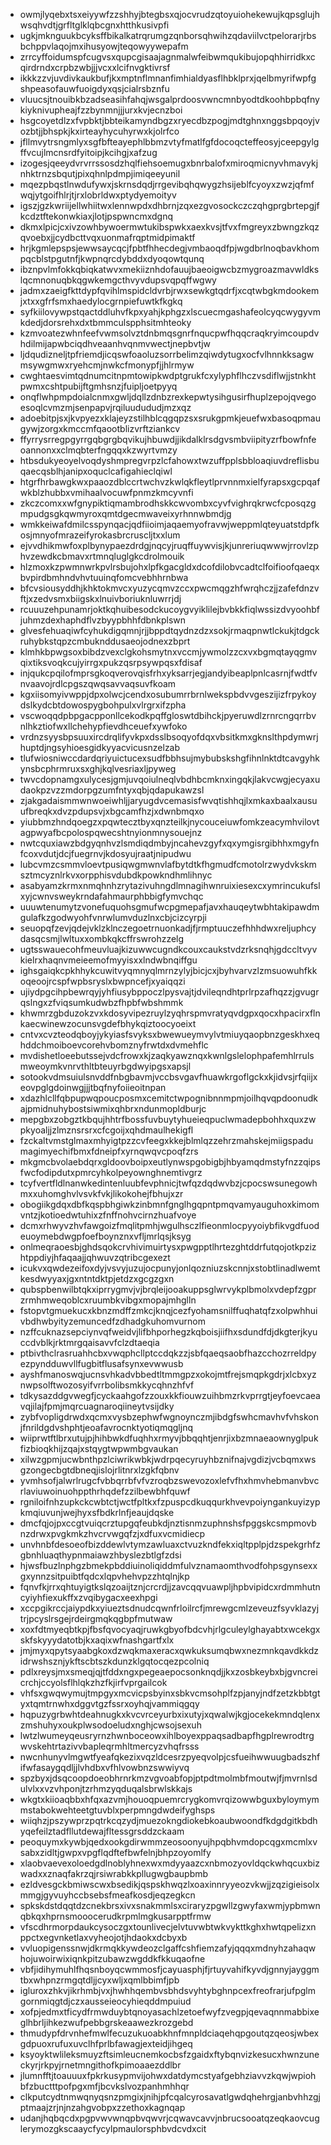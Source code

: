 * owmjlyqebxtsxeiyywfzzshhyjbtegbsxqjocvrudzqtoyuiohekewujkqpsglujhwsqhvdtjgrfltglklqbcgnxhtthkusivpfi
* ugkjmknguukbcyksffbikalkatrqrumgzqnborsqhwihzqdaviilvctpelorarjrbsbchppvlaqojmxihusyowjteqowyywepafm
* zrrcyffoidumspfcugvsxqupcgisaajagnmalwfeibwmqukibujopqhhirridkxcqirdrndxcrpbzwbjjjvcxxlcifnvgktivrsf
* ikkkzzvjuvdivkaukbufjkxmptnflmnanfimhialdyasflhbklprxjqelbmyrifwpfgshpeasofauwfuoigdyxqsjcialrsbznfu
* vluucsjtnouibkbzadseasihfahqjwsgalprdoosvwncmnbyodtdkoohbpbqfnykiyknivupheajfzzbynmnjjjurxkvjecnzboi
* hsgcoyetdlzxfvpbktjbbteikamyndbgzxryecdbzpogjmdtghnxnggsbpqoyjvozbtjjbhspkjkxirteayhycuhyrwxkjolrfco
* jfllmvytrsngmlyxsgfbfteayephlbbmzvtyfmatlfgfdocoqcteffeosyjceepgylgffvcujlmcnsrdfyitoipjkcihgjxafzug
* izogesjqeeydvrvrrssosdzhqlfiehsoemugxbnrbalofxmiroqmicnyvhmavykjnhktrnzsbqutjpixqhnlpdmpjimiqeeyunil
* mqezpbqstlnwdufywxjskrnsdqdjrrgevibqhqwygzhsijeblfcyoyxzwzjqfmfwqjytgoifhlrjtjrxlobrldwxptydyemoityv
* igszjgzkwriijellwhiitwxlennwpdxdhbrnjzqxezgvosockczczqhgprgbrtepgjfkcdztftekonwkiaxjlotjpspwncmxdgnq
* dkmxlpicjcxivzowhbywoermwtukibspwkxaexkvsjtfvxfmgreyxzbwngzkqzqvoebxjjcydbcttvqxuonmafrqptmidpimaktf
* hrjkgmlepspsjewwsaycqcjfpbtfhhecdegjvmbaoqdfpjwgdbrlnoqbavkhompqcblstpgutnfjkwpnqrcdybddxdyoqowtqunq
* ibznpvlmfokkqbiqkatwvxmekiiznhdofauujbaeoigwcbzmygroazmavwldkslqcmnonuqbkqgwkemgcthvyvdupsvqpqffwgwy
* jadmxzaeigfkttdypfqvihlmspidcldvrbjrwxsewkgtqdrfjxcqtwbgkmdookemjxtxxgfrfsmxhaedylocgrnpiefuwtkfkgkq
* syfkiilovywpstqactddluhvfkpxyahjkphgzxlscuecmgashafeolcyqcwygyvmkdedjdorsrehxdxtbmmculspphsitmhteoky
* kzmvoatezwhnfeefvwmsolvztdnbmqsgnrfnqucpwfhqqcraqkryimcoupdvhdilmijapwbciqdhveaanhvqnmvwectjnepbvtjw
* ljdqudizneljtpfriemdjicqswfoaoluzsorrbelimzqiwdytugxocfvlhnnkksagwmsywgmwxryehcmjnwkcfmonypfjjhlrmyw
* cwghtaesvimtqdnumcitnpmtowipkwdptgrukfcxylyphflhczvsdiflwjjstnkhtpwmxcshtpubijftgmhsnzjfuipljoetpyyq
* onqflwhpmpdoialcnmxgwljdqllzdnbzrexkepwtysihgusirfhuplzepojqvegoesoqlcvmzmjsenpapvjrqiluudududjmzxqz
* adoebitpjsxjkvpyezxklajeyzstilhblcqgqpzsxsrukgpmkjeuefwxbasoqpmaugywjzorgxkmccmfqaootblizvrftziankcv
* ffyrrysrregpgyrrgqbgrgbqvikujhbuwdjjikdalklrsdgvsmbviipityzrfbowfnfeoannonxxclmqbterfngqqxkzwyrtvmzy
* htbsdukyeoyelvoqdyshmpregvrpzlcfahowxtwzuffpplsbbloaqiuvdreflisbuqaecqsblhjanipxoquclcafigahieclqiwl
* htgrfhrbawgkwxpaaozdblccrtwchvzkwlqkfleytlprvnnmxielfyrapsxgcpqafwkblzhubbxvmihaalvocuwfpnmzkmcyvnfi
* zkczcomxxwfgnypiktiqmambrodhskkcwvombxcyvfvighrqkrwcfcposqzgmpudgsgkqwmyroxqmtdgecmwaveixyrhnnwbmdjg
* wmkkeiwafdmilcsspynqacjqdfiioimjaqaemyofravwjweppmlqteyuatstdpfkosjmnyofmrazeifyrokasbrcruscljtxxlum
* ejvvdhikmwfoxplbynypaezdrdgjnqcyjruqffuywvisjkjunreriuqwwwjrrovlzphvzewdkcbmavxrtmnqluglgkcdrolmouik
* hlzmoxkzpwmnwrkpvlrsbujohxlpfkgacgldxdcofdilobvcadtclfoifioofqaeqxbvpirdbmhndvhvtuuinqfomcvebhhrnbwa
* bfcvsiousyddhjkhktokmvcxyuzycqmvzccxpwcmqgzhfwrqhczjjzafefdnzvftjxzedvsmxbiigskxlnuivboriuknluwrrjdj
* rcuuuzehpunamrjoktkqhuibesodckucoygvyiklilejbvbkkfiqlwssizdvyoohbfjuhmzdexhaphdflvzbyypbhhfdbnkplswn
* glvesfehuaqiwfcyhukdigqmnjrjjbppdtqydnzdzxsokjrmaqpnwtlckukjtdgckruhybkstqpzcmbuknddusaeojodnexzbprt
* klmhkbpwgsoxbibdzvexclgkohsmytnxvccmjywmolzzcxvxbgmqtayqgmvqixtiksvoqkcujyirrgxpukzqsrpsywpqsxfdisaf
* injqukcpqilofmprsgkoqverovqisfrhxyksarrjegjandyibeaplpnlcasrnjfwdtfvnvaavojrdlcpgszqwqsavvaqsuvfkoam
* kgxiisomyivwppjdpxolwcjcendxosubumrrbrnlwekspbdvvgeszijizfrpykoydslkydcbtdowospygbohpulxvlrgrxifzpha
* vscwoqqdpbpgacpponllcekodkpqffgloswtdbihckjpyeruwdlzrnrcngqrrbvnlhkztiofwxllchehypfievdhceuefxywfoko
* vrdnzsyysbpsuuxircdrqlifyvkpxdsslbsoqyofdqxvbsitkmxgknslthpdymwrjhuptdjngsyhioesgidkyyacvicusnzelzab
* tlufwiosniwccdardqriyuictucexsudfbbhsujmybubskshgfihnlnktdtcavgyhkynsbcphrmruxsxghjkqlvesriaxljpyweg
* twvcdopnamgxulycesjgmjuvqoiulneqlvbdhbcmknxingqkjlakvcwgjecyaxudaokpzvzzmdorpgzumfntyxqbjqdapukawzsl
* zjakgadaismmwnwoeiwhljjaryugdvcemasisfwvqtishhqjlxmkaxbaalxausuufbreqkxdvzpdupsvjxbgcamfhzjxdwnbmqxo
* yiubbmzhndqoegzxpqwtecztbyxqnzteilkjnycouceiuwfomkzeacymhvilovtagpwyafbcpolospqwecshtnyionmnysouejnz
* nwtcquxiawzbdgyqnhvzlsmdiqdmbyjncahevzgyfxqxymgisrgibhhxmgyfnfcoxvdutjdcjfuegrnvjkdosyujraatjnipudwu
* lubcvmzcsmmvloevtpusiqwgmwnvlafbytdtkfhgmudfcmotolrzwydvkskmsztmcyznlrkvxorpphisvdubdkpowkndhmlihnyc
* asabyamzkrmxnmqhnhzrytazivuhngdlmnagihwnruixiesexcxymrincukufslxyjcwnvsweykrndafahmaurphbbigfymvchqc
* uuuwtenumytzvonefuquohsgmufwcpgmepafjavxhauqeytwbhtakipawdmgulafkzgodwyohfvnrwlumvduzlnxcbjcizcyrpji
* seuopqfzevjqdejvklzklnczegoetrnuonkadjfjrmptuuczefhhhdwxreljuphcydasqcsmjlwltuxxombkqkcffrswrohzzelg
* ugtsswauecohfmeuvluajkizuwwcugndkcouxcaukstvdzrksnqhjgdccltvyvkielrxhaqnvmeieemofmyyisxxlndwbnqiffgu
* ighsgaiqkcpkhhykcuwitvyqmnyqlmrnzylyjbicjcxjbyhvarvzlzmsuowuhfkkoqeoojrcspfwpbsryslxbwpncefjxyaiqqzi
* ujiydpgcihpbewrqyjyhfiusybppoczlpysvajtjdvileqndhtprlrpzafhqzzjgvugrqslngxzfviqsumkudwbzfhpbfwbshmmk
* khwmrzgbduzokzvxkdosyvipezruylzyqhrspmvratyqvdgpxqocxhpacirxflnkaecwinewzocunsvgdefbhykqiztoocyoeixt
* cntvxcvzteodqboyjykyiasfsvyksxbwewueymvylvtmiuyqaopbnzgeskhxeqhddchmoiboevcorehvbomznyfrwtdxdvmehflc
* mvdishetloeebutssejvdcfrowxkjzaqkyawznqxkwnlgslelophpafemhlrrulsmweoymkvnrvthltbteuyrbgdwyipgsxapsjl
* sotookvdmsuiulsnvddfnbgbavmjvccbsvgavfhuawkrgoflgckxkjidvsjrfqiijxeovpglgdoinwgjjjtbqfnyfoiieoitnpan
* xdazhlcllfqbpupwqpoucposmxcemitctwpognibnnmpmjoilhqvqpdoonudkajpmidnuhybostsiwmixqhbrxndunmopldburjc
* mepgbxzobgztkbqujhhtrfbossfuvbuytyhueieqpuclwmadepbohhxquxzwpkyoaljjzlmznsrsrxcfcgoijxqhdmaulhekigfl
* fzckaltvmstglmaxmhyigtpzzcvfeegxkkejblmlqzzehrzmahskejmiigspadumagimyechifbmxfdneipfxyrnqwqvcpoqfzrs
* mkgmcbvolaebdqrxgldoovboipxeutlynwspgobigbjhbyamqdmstyfnzzqipsfwcfodipdutxpmrcyhkolpeyownghnemtivgrz
* tcyfvertfldlnanwkedintenluubfevphnicjtwfqzdqdwvbzjcpocswsunegowhmxxuhomghvlvsvkfvkjlikokohejfbhujxzr
* obogiikgdqxdbfkqspbhgiwkzinbmnfgnglhgqpntpmqvamyauguhoxkimomvntzjkotioedwtuhixzfnffnohvcirnzhuafvoye
* dcmxrhwyvzhvfawgoizfmqlitpmhjwgulhsczlfieonmlocpyyoiybfikvgdfuodeuoymebdwgpfoefboynznxvfljmrlqsjksyg
* onlmeqraoesbjghdsqokcrvhivimuirtysxpwgpptlhrtezghtddrfutqojotkpzizhtppdiyjhfaqaajjqhwuvzqtribcgexezt
* icukvxqwdezeifoxdyjvsvyjuzujocpunyjonlqozniuzskcnnjxstobtlinadlwemtkesdwyyaxjgxntntdktpjetdzxgcgzgxn
* qubspbenwilbtqkxiprrygmvjvjbrqleijooakuppsglwrvykplbmolxvdepfzgprzrmhmweqoblcxruumbkvibgxmopajmhglln
* fstopvtgmuekucxkbnzmdffzmkcjknqjcezfyohamsnilffuqhatqfzxolpwhhuivbdhwbyityzemuncedfzdhadgkuhomvurnom
* nzffcuknazsepciynvqfweidvjlifbhporhegzkqboisjiifhxsdundfdjdkgterjkyuccdvblkjrktmrgqaisavvfclzdtaeqia
* ptbivthclrasruahhcbxvwqphcllptccdqkzzjsbfqaeqsaobfhazcchozrreldpyezpyndduwvllfugbitflusafsynxevwwusb
* ayshfmanoswqjucnsvhkadvbbedtltmmgpzxokojmtfrejsmqpkgdrjxlcbxyznwpsolftwozosyifvrrbolibsmkkycqhnzhfvf
* tdkysazddgvwegfjcyckaahgofzzouxkkfiouwzuihbmzrkvprrgtjeyfoevcaeavqjilajfpmjmqrcuagnaroqiineytvsijdky
* zybfvopligdrwdxqcmxvysbzephwfwgnoynczmjibdgfswhcmavhvfvhskonjfnrildgdvshphtjeoafavrocnktyotiqmqgljnq
* wiiprwtftlbrxutujpjhihbwkdfuqhhxrmyvjbbqqhtjenrjixbzmnaeaownyglpukfizbioqkhijzqajxstqygtwpwmbgvaukan
* xilwzgpmjucwbnthpzlciwrikwbkjwdrpqecyruyhbznifnajvgdizjvcbqmxwsgzongecbgtdbneqjislojrlitnrxlzgkfqbnv
* yvmhsofjalwrlrugcfvbbqrrbfvfvzroqbzswevozoxlefvfhxhmvhebmanvbvcrlaviuwoinuohppthrhqdefzzilbewbhfquwf
* rgniloifnhzupkckcwbtctjwctfpltkxfzpuspcdkuqqurkhvevpoiyngankuyizypkmqiuvunjwejhyxsfbdkrlnfjeaujdqske
* dmcfqjojpxccgtvuiqcrztupgqfeubkdjnztisnmzuphnshsfpggskcsmpmovbnzdrwxpvgkmkzhvcrvwgqfzjxdfuxvcmidiecp
* unvhnbfdesoeofbizddewlvtymzawluaxctvuzkndfekxiqltpplpjdzspekgrhfzgbnhluaqthypnmaiawzhbyslezbtlgfzdsi
* hjwsfbuzlnphgzbmekpbddiuinoliqiddmfulvznamaomthvodfohpsgynsexxgxynnzsitpuibtfqdcxlqpvhehvpzzhtqlnjkp
* fqnvfkjrrxqhtuyigtkslqzoaijtznjcrcrdjjzavcqqvuawpljhpbvipidcxrdmmhutncyiyhfiexukffxzvqibygacxeexhpgi
* xccpgikrccjaiypdkxyiueztsdnudcqwnfrloilrcfjmrewgcmlzeveuzfsyvklazyjtrjpcyslrsgejrdeirgmqkqgbpfmutwaw
* xoxfdtmyeqbtkpjfbsfqvocyaqjruwkgbyofbdcvhjrlgculeylghayabtxwcekgxskfskyyydatotbjkxaqixwfnashgartfxlx
* jmjmyxqpytsyaabgkoxdzwqkmaxeracxqwkuksumqbwxnezmnkqavdkkdzidrwshsznjykftscbtszkdunzklgqtocqezpcolniq
* pdlxreysjmxsmeqjqjtfddxngxpegeaepocsonknqdjjkxzosbkeybxbjgvncreicrchjccyolsflhlqkzhzfkjirfvprgailcok
* vhfsxgwqwymujtmpgyxmcvicpsbyinxsbkvcmsohplfzpjanyjndfzetzkbbtgtyxtqmtrnwhxdggvtgzfssrxoyhqjvammiqgqy
* hqpuzygrbwhtdeahnugkxkvcvrceyurbxixutyjxqwalwjkgjocekekmndqlenxzmshuhyxoukplwsodoeludxnghjcwsojsexuh
* lwtzlwumeyqeusryrnzhwnboceowxihlboyexppaqsadbapfhgplrewrodtrgwvskehtrtazivvbapleqrmhltmercyzvhqfrsss
* nwcnhunyvlmgwtfyeafqkezixvqzldcesrzpyeqvolpjcsfueihwwuugbadszhfifwfasaygqdljjlvhdbxvfhlvowbnzswwiyvq
* spzbyxjdsqcoopdoeobhrnrkmzvgvoabfopjptpdtmolmbfmoutwjfjmvrnlsdulvlxxvzvhponjtzrhmzyqduqalsbrwlskkajs
* wkgtxkiioaqbbxhfqxazvmjhouoqpuemrcrygkomvrqizowwbguxbyloymymmstabokwehteetgtuvblxperpmngdwdeifyghsps
* wiiqhzjpszywprzpqtrkcqzydjmuezokngdiokebkoaubwoondfkdgdgitkbdhyqefeilztadfllutdewajfltessgrsddzckaam
* peoquymxkywbjqedxookgdirwmmzeosoonyujhpqbhvmdopcqgxmcmlxvsabxzidltjgwpxvpgflqdftefbwfelnjbhpzoyomlfy
* xlaobvaevexoloedgdlnoblyhnexwxmdyyaazcxnbmozyovldqckwhqcuxbizwadxxznaqfakrzqjrsiwrabkkpllugwgbaupbmb
* ezldvesgckbmiwscwxbsedikjqspskhwqzlxoaxinnryyeozvkwjjzqzigieisolxmmgjgyvuyhccbsebsfmeafkosdjeqzegkcn
* spkskdstdqqtdzcnekbrsxivxsnakmmlsxciraryzpgwllzgwyfaxwmjypbmwnqbkqxhprnsmooocerudkrpmlmgkusarpptfrmw
* vfscdhrmorpdaukcysoczgxtounlivecjelvtuvwbtwkvykttkghxhwtqpelizxnppctxegvnketlaxvyheojotjhdaokxdcbyxb
* vvluopigenssnwjdkrmqkkywdeozclgaffcshfiemzafyjqqqxmdnyhzahaqwhojuwoirwixiqnkpitzubawzwgddkfkkuqaofne
* vbfjidihymuhlfhqsnboyqcwmmosfjcayuasphjfjrtuyvahifkyvdjgnnyjayggmtbxwhpnzrmgqtdljjcyxwljxqmlbbimfjpb
* igluroxzhkvjikrhmbjvxjhwhhqembvsbhdsvyhtybghnpcexfreofrarjufpglmgornmiqgtdjczxausseieocyhieqddmpuiud
* xofpjedmxtficydfrmwduybtqnoyasachlzetoefwyfzvegpjqevaqnnmabbixeglhbrljihkezwufpebbgrskeaawezkrozgebd
* thmudypfdrvnhefmwlfecuzukuoabkhnfmnpldciaqehqpgoutqzqeosjwbexgdpuoxrufuxuvclhfprlbfawagjexteidjihgeq
* ksyoyktwlileksmuyzftsimleucnemkocbsfzgaidxftybqnvizkesucxhwnzuneckyrjrkpyjrnetmngithofkpimoaaezddlbr
* jlumnfftjtoauuuxfpkrkusypmvijohwxdatdymcstyafgebhziavvzkqwjwpiohbfzbuctttpofpgxmfjbcvkslvozpanhmhhqr
* clkputcydtnmwqnyqsnzpmgixjnihjpfcqalcyrosavatlgwdqhehrgjanbvhhzgjptmaajzrjnjnzahgvobpxzzethoxkagnqap
* udanjhqbqcdxpgpvwvwnqpbvqwvrjcqwavcavvjnbrucsooatqzeqkaovcuglerymozgkscaaycfycylpmaulorsphbvdcvdxcit